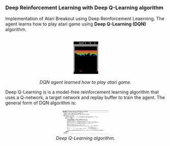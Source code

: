 ### Deep Reinforcement Learning with Deep Q-Learning algorithm 

Implementation of Atari Breakout using Deep Reinforcement Leaerning. The agent learns how to play atari game using **Deep Q-Learning (DQN)** algorithm.

<p align="center">
    <img src="Atari.gif" alt="Figure1" width="100"/>
    <br>
    <em>DQN agent learned how to play atari game.</em>
</p>

Deep Q-Learning is is a model-free reinforcement learning algorithm that uses a Q-network, a target network and replay buffer to train the agent. The general form of DQN algorithm is:

<p align="center">
    <img src="Algorithm.png" alt="Figure2" width="150"/>
    <br>
    <em>Deep Q-Learning algorithm.</em>
</p>

